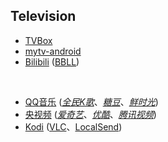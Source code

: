## Television

* [TVBox](https://github.com/o0HalfLife0o/TVBoxOSC)
* [mytv-android](https://github.com/yaoxieyoulei/mytv-android)
* [Bilibili](https://app.bilibili.com) ([BBLL](https://github.com/xiaye13579/BBLL))

<br>

* [QQ音乐](https://y.qq.com) ([_全民K歌_](https://kg.qq.com)、[_糖豆_](https://www.tangdou.com)、[_鲜时光_](https://tv.ixigua.com))
* [央视频](https://yangshipin.cn) ([_爱奇艺_](https://www.iqiyi.com)、[_优酷_](https://www.youku.com)、[_腾讯视频_](https://v.qq.com))
* [Kodi](https://kodi.tv) ([VLC](https://www.videolan.org)、[LocalSend](https://github.com/localsend/localsend))

